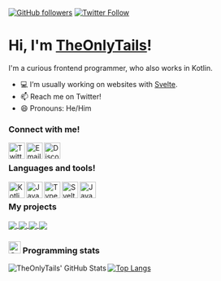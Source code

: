 [![GitHub followers](https://img.shields.io/github/followers/TheOnlyTails?style=social)][github_page]
[![Twitter Follow](https://img.shields.io/twitter/follow/The_Only_Tails?label=Follow&style=social)][twitter]

# Hi, I'm [TheOnlyTails](https://theonlytails.com)!
I'm a curious frontend programmer, who also works in Kotlin.
- 💻 I’m usually working on websites with [Svelte][svelte].
- 📫 Reach me on Twitter! 
- 😄 Pronouns: He/Him

### Connect with me!
[<img align="left" alt="Twitter" width="32" src="https://abs.twimg.com/favicons/twitter.ico"/>][twitter]
[<img align="left" alt="Email" width="32" src="https://img.icons8.com/fluent/48/000000/email.png">][email]
[<img align="left" alt="Discord" width="32" src="https://discord.com/assets/847541504914fd33810e70a0ea73177e.ico"/>](https://discord.com/users/645291351562518542)

<br/>

### Languages and tools!
[<img align="left" alt="Kotlin" width="32" src="https://kotlinlang.org/assets/images/favicon.svg?&v=8607ff59d5296c7642ecd72bd3daa79b"/>][kotlin]
[<img align="left" alt="Java" width="32" src="https://raw.githubusercontent.com/jmnote/z-icons/master/svg/java.svg"/>][java]
[<img align="left" alt="TypeScript" width="32" src="https://www.typescriptlang.org/favicon-32x32.png"/>][typescript]
[<img align="left" alt="Svelte" width="32" src="https://svelte.dev/favicon.png"/>][svelte]
[<img align="left" alt="JavaScript" width="32" src="https://raw.githubusercontent.com/jmnote/z-icons/master/svg/javascript.svg"/>][javascript]

<br/>

### My projects
<a href="https://github.com/files-community/website">
  <img align="center" src="https://github-readme-stats.vercel.app/api/pin/?username=files-community&repo=website&theme=dark" />
</a>
<a href="https://github.com/tropix126/fluent-svelte">
  <img align="center" src="https://github-readme-stats.vercel.app/api/pin/?username=tropix126&repo=fluent-svelte&theme=dark" />
</a>
<a href="https://github.com/theonlytails/archery-clock">
  <img align="center" src="https://github-readme-stats.vercel.app/api/pin/?username=TheOnlyTails&repo=archery-clock&theme=dark" />
</a>
<a href="https://github.com/theonlytails/theonlytails.com" >
  <img align="center" src="https://github-readme-stats.vercel.app/api/pin/?username=TheOnlyTails&repo=theonlytails.com&theme=dark" />
</a>

### <img alt="Graph" width="24" src="https://img.icons8.com/fluent/48/000000/graph.png"/> Programming stats
<img align="left" alt="TheOnlyTails' GitHub Stats" src="https://github-readme-stats-hwa9vez0v.vercel.app/api?username=TheOnlyTails&include_all_commits=true&show_icons=true&hide_border=true&theme=dark"/>

[![Top Langs](https://github-readme-stats.vercel.app/api/top-langs/?username=TheOnlyTails&hide=c%23,shaderlab,hlsl,c%2B%2B&layout=compact&theme=dark)](https://github.com/anuraghazra/github-readme-stats)

[home_page]: https://theonlytails.com/
[twitter]: https://twitter.com/The_Only_Tails/
[github_page]: https://github.com/theonlytails
[email]: mailto:theonlytails@theonlytails.com

[java]: https://www.java.com/
[kotlin]: https://www.kotlinlang.org/
[typescript]: https://www.typescriptlang.org/
[javascript]: https://www.javascript.com/
[svelte]: https://svelte.dev/
